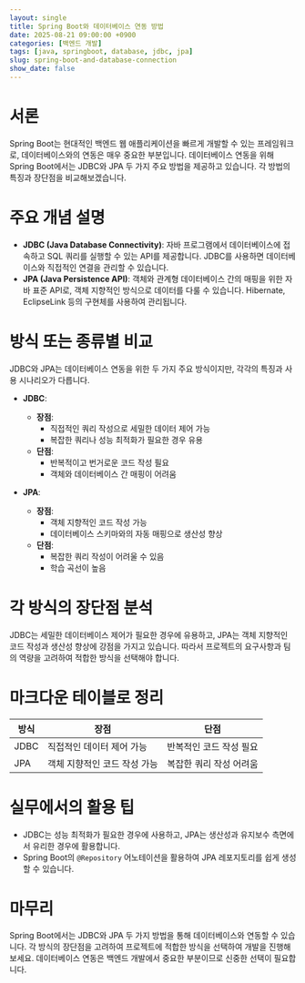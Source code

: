 ```yaml
---
layout: single
title: Spring Boot와 데이터베이스 연동 방법
date: 2025-08-21 09:00:00 +0900
categories: [백엔드 개발]
tags: [java, springboot, database, jdbc, jpa]
slug: spring-boot-and-database-connection
show_date: false
---
```


# 서론
Spring Boot는 현대적인 백엔드 웹 애플리케이션을 빠르게 개발할 수 있는 프레임워크로, 데이터베이스와의 연동은 매우 중요한 부분입니다. 데이터베이스 연동을 위해 Spring Boot에서는 JDBC와 JPA 두 가지 주요 방법을 제공하고 있습니다. 각 방법의 특징과 장단점을 비교해보겠습니다.

# 주요 개념 설명
- **JDBC (Java Database Connectivity)**: 자바 프로그램에서 데이터베이스에 접속하고 SQL 쿼리를 실행할 수 있는 API를 제공합니다. JDBC를 사용하면 데이터베이스와 직접적인 연결을 관리할 수 있습니다.
- **JPA (Java Persistence API)**: 객체와 관계형 데이터베이스 간의 매핑을 위한 자바 표준 API로, 객체 지향적인 방식으로 데이터를 다룰 수 있습니다. Hibernate, EclipseLink 등의 구현체를 사용하여 관리됩니다.

# 방식 또는 종류별 비교
JDBC와 JPA는 데이터베이스 연동을 위한 두 가지 주요 방식이지만, 각각의 특징과 사용 시나리오가 다릅니다.

- **JDBC**:
  - **장점**:
    - 직접적인 쿼리 작성으로 세밀한 데이터 제어 가능
    - 복잡한 쿼리나 성능 최적화가 필요한 경우 유용
  - **단점**:
    - 반복적이고 번거로운 코드 작성 필요
    - 객체와 데이터베이스 간 매핑이 어려움

- **JPA**:
  - **장점**:
    - 객체 지향적인 코드 작성 가능
    - 데이터베이스 스키마와의 자동 매핑으로 생산성 향상
  - **단점**:
    - 복잡한 쿼리 작성이 어려울 수 있음
    - 학습 곡선이 높음

# 각 방식의 장단점 분석
JDBC는 세밀한 데이터베이스 제어가 필요한 경우에 유용하고, JPA는 객체 지향적인 코드 작성과 생산성 향상에 강점을 가지고 있습니다. 따라서 프로젝트의 요구사항과 팀의 역량을 고려하여 적합한 방식을 선택해야 합니다.

# 마크다운 테이블로 정리
| 방식 | 장점 | 단점 |
|-----|-----|-----|
| JDBC | 직접적인 데이터 제어 가능 | 반복적인 코드 작성 필요 |
| JPA | 객체 지향적인 코드 작성 가능 | 복잡한 쿼리 작성 어려움 |

# 실무에서의 활용 팁
- JDBC는 성능 최적화가 필요한 경우에 사용하고, JPA는 생산성과 유지보수 측면에서 유리한 경우에 활용합니다.
- Spring Boot의 `@Repository` 어노테이션을 활용하여 JPA 레포지토리를 쉽게 생성할 수 있습니다.

# 마무리
Spring Boot에서는 JDBC와 JPA 두 가지 방법을 통해 데이터베이스와 연동할 수 있습니다. 각 방식의 장단점을 고려하여 프로젝트에 적합한 방식을 선택하여 개발을 진행해보세요. 데이터베이스 연동은 백엔드 개발에서 중요한 부분이므로 신중한 선택이 필요합니다.